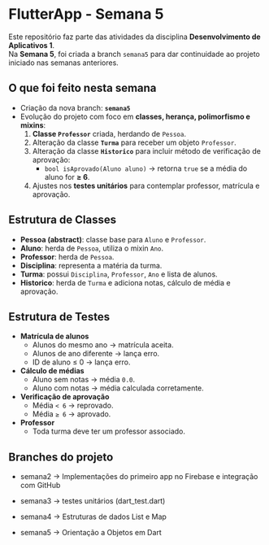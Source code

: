 # FlutterApp - Semana 5

Este repositório faz parte das atividades da disciplina **Desenvolvimento de Aplicativos 1**.  
Na **Semana 5**, foi criada a branch `semana5` para dar continuidade ao projeto iniciado nas semanas anteriores.  

## O que foi feito nesta semana
- Criação da nova branch: **`semana5`**
- Evolução do projeto com foco em **classes, herança, polimorfismo e mixins**:
  1. **Classe `Professor`** criada, herdando de `Pessoa`.
  2. Alteração da classe **`Turma`** para receber um objeto `Professor`.
  3. Alteração da classe **`Historico`** para incluir método de verificação de aprovação:
     - `bool isAprovado(Aluno aluno)` → retorna `true` se a média do aluno for **≥ 6**.
  4. Ajustes nos **testes unitários** para contemplar professor, matrícula e aprovação.

## Estrutura de Classes
- **Pessoa (abstract)**: classe base para `Aluno` e `Professor`.  
- **Aluno**: herda de `Pessoa`, utiliza o mixin `Ano`.  
- **Professor**: herda de `Pessoa`.  
- **Disciplina**: representa a matéria da turma.  
- **Turma**: possui `Disciplina`, `Professor`, `Ano` e lista de alunos.  
- **Historico**: herda de `Turma` e adiciona notas, cálculo de média e aprovação.

## Estrutura de Testes
- **Matrícula de alunos**
  - Alunos do mesmo ano → matrícula aceita.
  - Alunos de ano diferente → lança erro.
  - ID de aluno ≤ 0 → lança erro.
- **Cálculo de médias**
  - Aluno sem notas → média `0.0`.
  - Aluno com notas → média calculada corretamente.
- **Verificação de aprovação**
  - Média `< 6` → reprovado.
  - Média `≥ 6` → aprovado.
- **Professor**
  - Toda turma deve ter um professor associado.

## Branches do projeto
- semana2 → Implementações do primeiro app no Firebase e integração com GitHub

- semana3 → testes unitários (dart_test.dart)

- semana4 → Estruturas de dados List e Map

- semana5 → Orientação a Objetos em Dart

